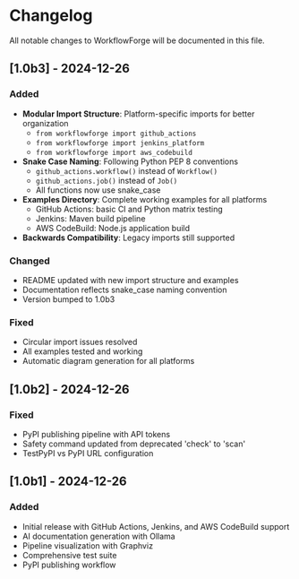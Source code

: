 # Changelog

All notable changes to WorkflowForge will be documented in this file.

## [1.0b3] - 2024-12-26

### Added
- **Modular Import Structure**: Platform-specific imports for better organization
  - `from workflowforge import github_actions`
  - `from workflowforge import jenkins_platform`
  - `from workflowforge import aws_codebuild`
- **Snake Case Naming**: Following Python PEP 8 conventions
  - `github_actions.workflow()` instead of `Workflow()`
  - `github_actions.job()` instead of `Job()`
  - All functions now use snake_case
- **Examples Directory**: Complete working examples for all platforms
  - GitHub Actions: basic CI and Python matrix testing
  - Jenkins: Maven build pipeline
  - AWS CodeBuild: Node.js application build
- **Backwards Compatibility**: Legacy imports still supported

### Changed
- README updated with new import structure and examples
- Documentation reflects snake_case naming convention
- Version bumped to 1.0b3

### Fixed
- Circular import issues resolved
- All examples tested and working
- Automatic diagram generation for all platforms

## [1.0b2] - 2024-12-26

### Fixed
- PyPI publishing pipeline with API tokens
- Safety command updated from deprecated 'check' to 'scan'
- TestPyPI vs PyPI URL configuration

## [1.0b1] - 2024-12-26

### Added
- Initial release with GitHub Actions, Jenkins, and AWS CodeBuild support
- AI documentation generation with Ollama
- Pipeline visualization with Graphviz
- Comprehensive test suite
- PyPI publishing workflow
